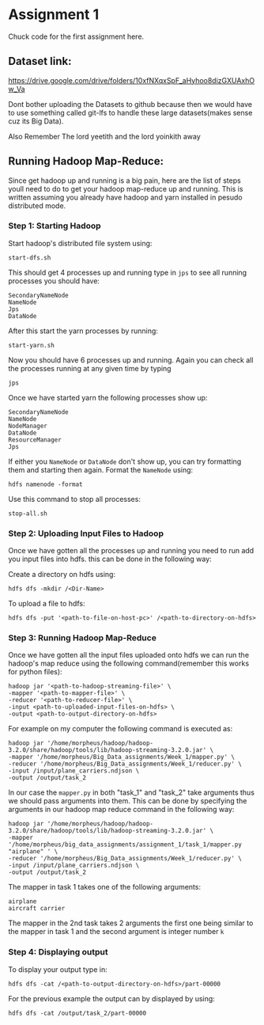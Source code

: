 # Assignment 1
Chuck code for the first assignment here. 

## Dataset link:
https://drive.google.com/drive/folders/10xfNXqxSpF_aHyhoo8dizGXUAxhOw_Va

Dont bother uploading the Datasets to github because then we would have to use something called git-lfs to handle these large datasets(makes sense cuz its Big Data).

Also Remember 
The lord yeetith and the lord yoinkith away

## Running Hadoop Map-Reduce:
Since get hadoop up and running is a big pain, here are the list of steps youll need to do to get your hadoop map-reduce up and running. 
This is written assuming you already have hadoop and yarn installed in pesudo distributed mode.

### Step 1: Starting Hadoop
Start hadoop's distributed file system using:
```
start-dfs.sh
```

This should get 4 processes up and running type in ```jps``` to see all running processes you should have:
```
SecondaryNameNode
NameNode
Jps
DataNode
```
After this start the yarn processes by running: 
```
start-yarn.sh
```
Now you should have 6 processes up and running. 
Again you can check all the processes running at any given time by typing
```
jps
```
Once we have started yarn the following processes show up:
```
SecondaryNameNode
NameNode
NodeManager
DataNode
ResourceManager
Jps
```

If either you ```NameNode``` or ```DataNode``` don't show up, you can try formatting them and starting then again. 
Format the ```NameNode``` using:
```
hdfs namenode -format
```
Use this command to stop all processes:
```
stop-all.sh
```

### Step 2: Uploading Input Files to Hadoop
Once we have gotten all the processes up and running you need to run add you input files into hdfs. this can be done in the following way:

Create a directory on hdfs using:
```
hdfs dfs -mkdir /<Dir-Name>
```

To upload a file to hdfs:
```
hdfs dfs -put '<path-to-file-on-host-pc>' /<path-to-directory-on-hdfs>
```

### Step 3: Running Hadoop Map-Reduce

Once we have gotten all the input files uploaded onto hdfs we can run the hadoop's map reduce using the following command(remember this works for python files):
```
hadoop jar '<path-to-hadoop-streaming-file>' \
-mapper '<path-to-mapper-file>' \
-reducer '<path-to-reducer-file>' \
-input <path-to-uploaded-input-files-on-hdfs> \
-output <path-to-output-directory-on-hdfs>
```

For example on my computer the following command is executed as:
```
hadoop jar '/home/morpheus/hadoop/hadoop-3.2.0/share/hadoop/tools/lib/hadoop-streaming-3.2.0.jar' \
-mapper '/home/morpheus/Big_Data_assignments/Week_1/mapper.py' \ 
-reducer '/home/morpheus/Big_Data_assignments/Week_1/reducer.py' \ 
-input /input/plane_carriers.ndjson \
-output /output/task_2
```
In our case the ```mapper.py``` in both "task_1" and "task_2" take arguments thus we should pass arguments into them.
This can be done by specifying the arguments in our hadoop map reduce command in the following way:
```
hadoop jar '/home/morpheus/hadoop/hadoop-3.2.0/share/hadoop/tools/lib/hadoop-streaming-3.2.0.jar' \
-mapper '/home/morpheus/big_data_assignments/assignment_1/task_1/mapper.py "airplane" ' \ 
-reducer '/home/morpheus/Big_Data_assignments/Week_1/reducer.py' \ 
-input /input/plane_carriers.ndjson \
-output /output/task_2
```
The mapper in task 1 takes one of the following arguments:
```
airplane
aircraft carrier
```

The mapper in the 2nd task takes 2 arguments the first one being similar to the mapper in task 1 and the second argument is integer number ```k```

### Step 4: Displaying output

To display your output type in:
```
hdfs dfs -cat /<path-to-output-directory-on-hdfs>/part-00000
```
For the previous example the output can by displayed by using:
```
hdfs dfs -cat /output/task_2/part-00000
```
